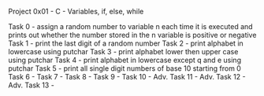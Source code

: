 Project 0x01 - C - Variables, if, else, while

Task 0 - assign a random number to variable n each time it is executed and prints out whether the number stored in the n variable is positive or negative
Task 1 - print the last digit of a random number
Task 2 - print alphabet in lowercase using putchar
Task 3 - print alphabet lower then upper case using putchar
Task 4 - print alphabet in lowercase except q and e using putchar
Task 5 - print all single digit numbers of base 10 starting from 0
Task 6 -
Task 7 -
Task 8 -
Task 9 -
Task 10 -
Adv. Task 11 -
Adv. Task 12 -
Adv. Task 13 - 